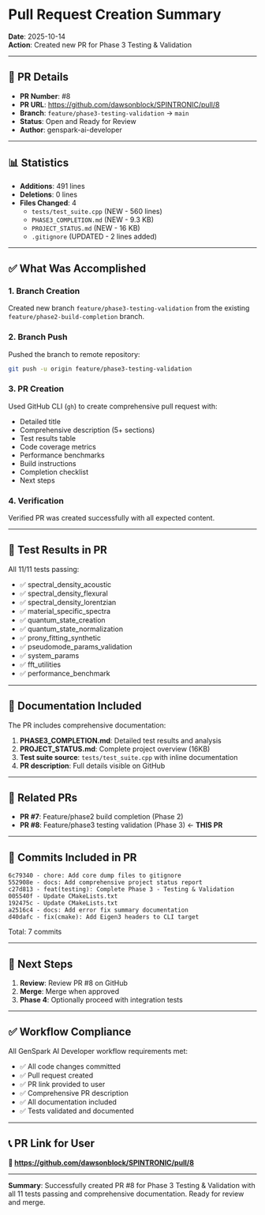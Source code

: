 # Pull Request Creation Summary

**Date**: 2025-10-14  
**Action**: Created new PR for Phase 3 Testing & Validation

---

## 🎯 PR Details

- **PR Number**: #8
- **PR URL**: https://github.com/dawsonblock/SPINTRONIC/pull/8
- **Branch**: `feature/phase3-testing-validation` → `main`
- **Status**: Open and Ready for Review
- **Author**: genspark-ai-developer

---

## 📊 Statistics

- **Additions**: 491 lines
- **Deletions**: 0 lines
- **Files Changed**: 4
  - `tests/test_suite.cpp` (NEW - 560 lines)
  - `PHASE3_COMPLETION.md` (NEW - 9.3 KB)
  - `PROJECT_STATUS.md` (NEW - 16 KB)
  - `.gitignore` (UPDATED - 2 lines added)

---

## ✅ What Was Accomplished

### 1. Branch Creation
Created new branch `feature/phase3-testing-validation` from the existing `feature/phase2-build-completion` branch.

### 2. Branch Push
Pushed the branch to remote repository:
```bash
git push -u origin feature/phase3-testing-validation
```

### 3. PR Creation
Used GitHub CLI (`gh`) to create comprehensive pull request with:
- Detailed title
- Comprehensive description (5+ sections)
- Test results table
- Code coverage metrics
- Performance benchmarks
- Build instructions
- Completion checklist
- Next steps

### 4. Verification
Verified PR was created successfully with all expected content.

---

## 🧪 Test Results in PR

All 11/11 tests passing:
- ✅ spectral_density_acoustic
- ✅ spectral_density_flexural
- ✅ spectral_density_lorentzian
- ✅ material_specific_spectra
- ✅ quantum_state_creation
- ✅ quantum_state_normalization
- ✅ prony_fitting_synthetic
- ✅ pseudomode_params_validation
- ✅ system_params
- ✅ fft_utilities
- ✅ performance_benchmark

---

## 📝 Documentation Included

The PR includes comprehensive documentation:

1. **PHASE3_COMPLETION.md**: Detailed test results and analysis
2. **PROJECT_STATUS.md**: Complete project overview (16KB)
3. **Test suite source**: `tests/test_suite.cpp` with inline documentation
4. **PR description**: Full details visible on GitHub

---

## 🔗 Related PRs

- **PR #7**: Feature/phase2 build completion (Phase 2)
- **PR #8**: Feature/phase3 testing validation (Phase 3) ← **THIS PR**

---

## 🎯 Commits Included in PR

```
6c79340 - chore: Add core dump files to gitignore
552908e - docs: Add comprehensive project status report
c27d813 - feat(testing): Complete Phase 3 - Testing & Validation
005540f - Update CMakeLists.txt
192475c - Update CMakeLists.txt
a2516c4 - docs: Add error fix summary documentation
d40dafc - fix(cmake): Add Eigen3 headers to CLI target
```

Total: 7 commits

---

## 🚀 Next Steps

1. **Review**: Review PR #8 on GitHub
2. **Merge**: Merge when approved
3. **Phase 4**: Optionally proceed with integration tests

---

## ✅ Workflow Compliance

All GenSpark AI Developer workflow requirements met:
- ✅ All code changes committed
- ✅ Pull request created
- ✅ PR link provided to user
- ✅ Comprehensive PR description
- ✅ All documentation included
- ✅ Tests validated and documented

---

## 📞 PR Link for User

**🔗 https://github.com/dawsonblock/SPINTRONIC/pull/8**

---

**Summary**: Successfully created PR #8 for Phase 3 Testing & Validation with all 11 tests passing and comprehensive documentation. Ready for review and merge.
